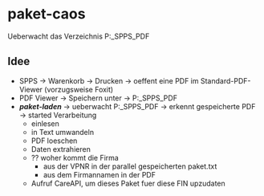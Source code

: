 # paket-caos
Ueberwacht das Verzeichnis P:\_SPPS_PDF


## Idee

* SPPS -> Warenkorb -> Drucken -> oeffent eine PDF im Standard-PDF-Viewer (vorzugsweise Foxit)
* PDF Viewer -> Speichern unter -> P:\_SPPS_PDF
* ***paket-laden*** -> ueberwacht P:\_SPPS_PDF -> erkennt gespeicherte PDF -> started Verarbeitung
	* einlesen 
	* in Text umwandeln
	* PDF loeschen
	* Daten extrahieren
	* ?? woher kommt die Firma
		* aus der VPNR in der parallel gespeicherten paket.txt 
		* aus dem Firmannamen in der PDF
	* Aufruf CareAPI, um dieses Paket fuer diese FIN upzudaten